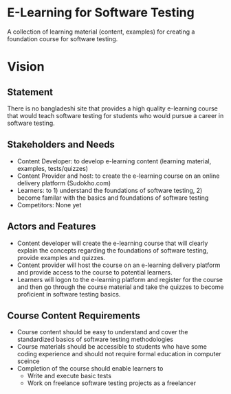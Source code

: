 # E-Learning for Software Testing
A collection of learning material (content, examples) for creating a foundation course for software testing.

# Vision
## Statement
There is no bangladeshi site that provides a high quality e-learning course that would teach software testing for students who would pursue a career in software testing.

## Stakeholders and Needs
 * Content Developer: to develop e-learning content (learning material, examples, tests/quizzes)
 * Content Provider and host: to create the e-learning course on an online delivery platform (Sudokho.com)
 * Learners: to 1) understand the foundations of software testing, 2) become familar with the basics and foundations of software testing
 * Competitors: None yet

## Actors and Features
 * Content developer will create the e-learning course that will clearly explain the concepts regarding the foundations of software testing, provide examples and quizzes. 
 *  Content provider will host the course on an e-learning delivery platform and provide access to the course to potential learners.
 * Learners will logon to the e-learning platform and register for the course and then go through the course material and take the quizzes to become proficient in software testing basics.

## Course Content Requirements
  * Course content should be easy to understand and cover the standardized basics of software testing methodologies
  * Course materials should be accessible to students who have some coding experience and should not require formal education in computer sceince
  * Completion of the course should enable learners to
    * Write and execute basic tests
    * Work on freelance software testing projects as a freelancer
